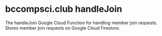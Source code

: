 # bccompsci.club handleJoin

The handleJoin Google Cloud Function for handling member join requests. Stores member join requests on Google Cloud Firestore.
